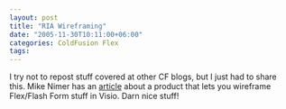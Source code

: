 ```yaml
---
layout: post
title: "RIA Wireframing"
date: "2005-11-30T10:11:00+06:00"
categories: ColdFusion Flex 
tags: 
---
```


I try not to repost stuff covered at other CF blogs, but I just had to share this. Mike Nimer has an <a href="http://www.mikenimer.com/index.cfm?mode=entry&entry=E1B111B9-4E22-1671-56DD1F9E8C7308BB">article</a> about a product that lets you wireframe Flex/Flash Form stuff in Visio. Darn nice stuff!
